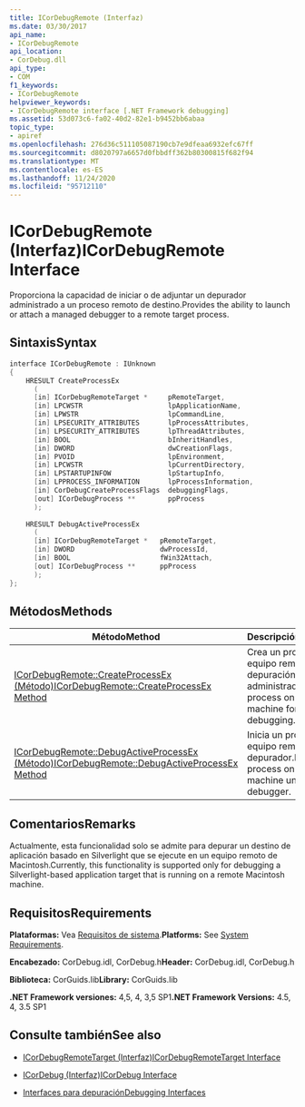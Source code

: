```yaml
---
title: ICorDebugRemote (Interfaz)
ms.date: 03/30/2017
api_name:
- ICorDebugRemote
api_location:
- CorDebug.dll
api_type:
- COM
f1_keywords:
- ICorDebugRemote
helpviewer_keywords:
- ICorDebugRemote interface [.NET Framework debugging]
ms.assetid: 53d073c6-fa02-40d2-82e1-b9452bb6abaa
topic_type:
- apiref
ms.openlocfilehash: 276d36c511105087190cb7e9dfeaa6932efc67ff
ms.sourcegitcommit: d8020797a6657d0fbbdff362b80300815f682f94
ms.translationtype: MT
ms.contentlocale: es-ES
ms.lasthandoff: 11/24/2020
ms.locfileid: "95712110"
---
```

# <a name="icordebugremote-interface"></a><span data-ttu-id="c413c-102">ICorDebugRemote (Interfaz)</span><span class="sxs-lookup"><span data-stu-id="c413c-102">ICorDebugRemote Interface</span></span>

<span data-ttu-id="c413c-103">Proporciona la capacidad de iniciar o de adjuntar un depurador administrado a un proceso remoto de destino.</span><span class="sxs-lookup"><span data-stu-id="c413c-103">Provides the ability to launch or attach a managed debugger to a remote target process.</span></span>  
  
## <a name="syntax"></a><span data-ttu-id="c413c-104">Sintaxis</span><span class="sxs-lookup"><span data-stu-id="c413c-104">Syntax</span></span>  
  
```cpp  
interface ICorDebugRemote : IUnknown  
{  
    HRESULT CreateProcessEx  
      (  
      [in] ICorDebugRemoteTarget *     pRemoteTarget,  
      [in] LPCWSTR                     lpApplicationName,  
      [in] LPWSTR                      lpCommandLine,  
      [in] LPSECURITY_ATTRIBUTES       lpProcessAttributes,  
      [in] LPSECURITY_ATTRIBUTES       lpThreadAttributes,  
      [in] BOOL                        bInheritHandles,  
      [in] DWORD                       dwCreationFlags,  
      [in] PVOID                       lpEnvironment,  
      [in] LPCWSTR                     lpCurrentDirectory,  
      [in] LPSTARTUPINFOW              lpStartupInfo,  
      [in] LPPROCESS_INFORMATION       lpProcessInformation,  
      [in] CorDebugCreateProcessFlags  debuggingFlags,  
      [out] ICorDebugProcess **        ppProcess  
      );  
  
    HRESULT DebugActiveProcessEx  
      (  
      [in] ICorDebugRemoteTarget *   pRemoteTarget,  
      [in] DWORD                     dwProcessId,  
      [in] BOOL                      fWin32Attach,  
      [out] ICorDebugProcess **      ppProcess  
      );  
};  
```  
  
## <a name="methods"></a><span data-ttu-id="c413c-105">Métodos</span><span class="sxs-lookup"><span data-stu-id="c413c-105">Methods</span></span>  
  
|<span data-ttu-id="c413c-106">Método</span><span class="sxs-lookup"><span data-stu-id="c413c-106">Method</span></span>|<span data-ttu-id="c413c-107">Descripción</span><span class="sxs-lookup"><span data-stu-id="c413c-107">Description</span></span>|  
|------------|-----------------|  
|[<span data-ttu-id="c413c-108">ICorDebugRemote::CreateProcessEx (Método)</span><span class="sxs-lookup"><span data-stu-id="c413c-108">ICorDebugRemote::CreateProcessEx Method</span></span>](icordebugremote-createprocessex-method.md)|<span data-ttu-id="c413c-109">Crea un proceso en un equipo remoto para la depuración administrada.</span><span class="sxs-lookup"><span data-stu-id="c413c-109">Creates a process on a remote machine for managed debugging.</span></span>|  
|[<span data-ttu-id="c413c-110">ICorDebugRemote::DebugActiveProcessEx (Método)</span><span class="sxs-lookup"><span data-stu-id="c413c-110">ICorDebugRemote::DebugActiveProcessEx Method</span></span>](icordebugremote-debugactiveprocessex-method.md)|<span data-ttu-id="c413c-111">Inicia un proceso en un equipo remoto en el depurador.</span><span class="sxs-lookup"><span data-stu-id="c413c-111">Launches a process on a remote machine under the debugger.</span></span>|  
  
## <a name="remarks"></a><span data-ttu-id="c413c-112">Comentarios</span><span class="sxs-lookup"><span data-stu-id="c413c-112">Remarks</span></span>  

 <span data-ttu-id="c413c-113">Actualmente, esta funcionalidad solo se admite para depurar un destino de aplicación basado en Silverlight que se ejecute en un equipo remoto de Macintosh.</span><span class="sxs-lookup"><span data-stu-id="c413c-113">Currently, this functionality is supported only for debugging a Silverlight-based application target that is running on a remote Macintosh machine.</span></span>  
  
## <a name="requirements"></a><span data-ttu-id="c413c-114">Requisitos</span><span class="sxs-lookup"><span data-stu-id="c413c-114">Requirements</span></span>  

 <span data-ttu-id="c413c-115">**Plataformas:** Vea [Requisitos de sistema](../../get-started/system-requirements.md).</span><span class="sxs-lookup"><span data-stu-id="c413c-115">**Platforms:** See [System Requirements](../../get-started/system-requirements.md).</span></span>  
  
 <span data-ttu-id="c413c-116">**Encabezado:** CorDebug.idl, CorDebug.h</span><span class="sxs-lookup"><span data-stu-id="c413c-116">**Header:** CorDebug.idl, CorDebug.h</span></span>  
  
 <span data-ttu-id="c413c-117">**Biblioteca:** CorGuids.lib</span><span class="sxs-lookup"><span data-stu-id="c413c-117">**Library:** CorGuids.lib</span></span>  
  
 <span data-ttu-id="c413c-118">**.NET Framework versiones:** 4,5, 4, 3,5 SP1</span><span class="sxs-lookup"><span data-stu-id="c413c-118">**.NET Framework Versions:** 4.5, 4, 3.5 SP1</span></span>  
  
## <a name="see-also"></a><span data-ttu-id="c413c-119">Consulte también</span><span class="sxs-lookup"><span data-stu-id="c413c-119">See also</span></span>

- [<span data-ttu-id="c413c-120">ICorDebugRemoteTarget (Interfaz)</span><span class="sxs-lookup"><span data-stu-id="c413c-120">ICorDebugRemoteTarget Interface</span></span>](icordebugremotetarget-interface.md)
- [<span data-ttu-id="c413c-121">ICorDebug (Interfaz)</span><span class="sxs-lookup"><span data-stu-id="c413c-121">ICorDebug Interface</span></span>](icordebug-interface.md)

- [<span data-ttu-id="c413c-122">Interfaces para depuración</span><span class="sxs-lookup"><span data-stu-id="c413c-122">Debugging Interfaces</span></span>](debugging-interfaces.md)
